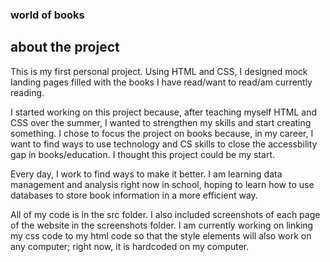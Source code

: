 ### world of books 

## about the project 

This is my first personal project. Using HTML and CSS, I designed mock landing pages filled with the books I have read/want to read/am currently reading. 

I started working on this project because, after teaching myself HTML and CSS over the summer, I wanted to strengthen my skills and start creating something. I chose to focus the project on books because, in my career, I want to find ways to use technology and CS skills to close the accessbility gap in books/education. I thought this project could be my start. 

Every day, I work to find ways to make it better. I am learning data management and analysis right now in school, hoping to learn how to use databases to store book information in a more efficient way. 

All of my code is in the src folder. I also included screenshots of each page of the website in the screenshots folder. 
I am currently working on linking my css code to my html code so that the style elements will also work on any computer; right now, it is hardcoded on my computer.  
